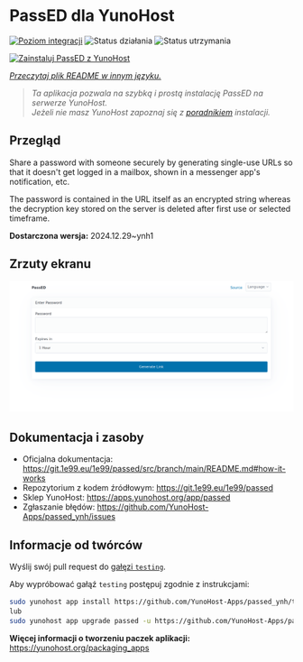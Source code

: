 <!--
To README zostało automatycznie wygenerowane przez <https://github.com/YunoHost/apps/tree/master/tools/readme_generator>
Nie powinno być ono edytowane ręcznie.
-->

# PassED dla YunoHost

[![Poziom integracji](https://apps.yunohost.org/badge/integration/passed)](https://ci-apps.yunohost.org/ci/apps/passed/)
![Status działania](https://apps.yunohost.org/badge/state/passed)
![Status utrzymania](https://apps.yunohost.org/badge/maintained/passed)

[![Zainstaluj PassED z YunoHost](https://install-app.yunohost.org/install-with-yunohost.svg)](https://install-app.yunohost.org/?app=passed)

*[Przeczytaj plik README w innym języku.](./ALL_README.md)*

> *Ta aplikacja pozwala na szybką i prostą instalację PassED na serwerze YunoHost.*  
> *Jeżeli nie masz YunoHost zapoznaj się z [poradnikiem](https://yunohost.org/install) instalacji.*

## Przegląd

Share a password with someone securely by generating single-use URLs so that it doesn't get logged in a mailbox, shown in a messenger app's notification, etc. 

The password is contained in the URL itself as an encrypted string whereas the decryption key stored on the server is deleted after first use or selected timeframe. 


**Dostarczona wersja:** 2024.12.29~ynh1

## Zrzuty ekranu

![Zrzut ekranu z PassED](./doc/screenshots/passed_ynh.png)

## Dokumentacja i zasoby

- Oficjalna dokumentacja: <https://git.1e99.eu/1e99/passed/src/branch/main/README.md#how-it-works>
- Repozytorium z kodem źródłowym: <https://git.1e99.eu/1e99/passed>
- Sklep YunoHost: <https://apps.yunohost.org/app/passed>
- Zgłaszanie błędów: <https://github.com/YunoHost-Apps/passed_ynh/issues>

## Informacje od twórców

Wyślij swój pull request do [gałęzi `testing`](https://github.com/YunoHost-Apps/passed_ynh/tree/testing).

Aby wypróbować gałąź `testing` postępuj zgodnie z instrukcjami:

```bash
sudo yunohost app install https://github.com/YunoHost-Apps/passed_ynh/tree/testing --debug
lub
sudo yunohost app upgrade passed -u https://github.com/YunoHost-Apps/passed_ynh/tree/testing --debug
```

**Więcej informacji o tworzeniu paczek aplikacji:** <https://yunohost.org/packaging_apps>
